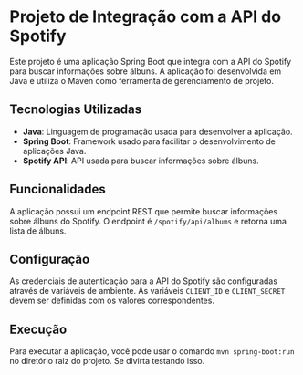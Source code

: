 # Projeto de Integração com a API do Spotify

Este projeto é uma aplicação Spring Boot que integra com a API do Spotify para buscar informações sobre álbuns. A aplicação foi desenvolvida em Java e utiliza o Maven como ferramenta de gerenciamento de projeto.

## Tecnologias Utilizadas

- **Java**: Linguagem de programação usada para desenvolver a aplicação.
- **Spring Boot**: Framework usado para facilitar o desenvolvimento de aplicações Java.
- **Spotify API**: API usada para buscar informações sobre álbuns.

## Funcionalidades

A aplicação possui um endpoint REST que permite buscar informações sobre álbuns do Spotify. O endpoint é `/spotify/api/albums` e retorna uma lista de álbuns.

## Configuração

As credenciais de autenticação para a API do Spotify são configuradas através de variáveis de ambiente. As variáveis `CLIENT_ID` e `CLIENT_SECRET` devem ser definidas com os valores correspondentes.

## Execução

Para executar a aplicação, você pode usar o comando `mvn spring-boot:run` no diretório raiz do projeto.
Se divirta testando isso.

